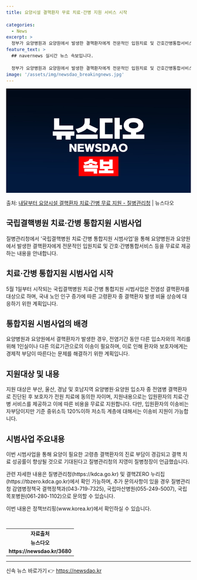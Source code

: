 ```yaml
---
title: 요양시설 결핵환자 무료 치료·간병 지원 서비스 시작

categories:
  - News
excerpt: >
  정부가 요양병원과 요양원에서 발생한 결핵환자에게 전문적인 입원치료 및 간호간병통합서비스 등을 무료로 제공한다…
feature_text: >
  ## navernews 실시간 뉴스 속보입니다.

  정부가 요양병원과 요양원에서 발생한 결핵환자에게 전문적인 입원치료 및 간호간병통합서비스 등을 무료로 제공한다…
image: '/assets/img/newsdao_breakingnews.jpg'
---
```


![뉴스다오 속보](/assets/img/newsdao_breakingnews.jpg)

<p>출처: <a href="https://newsdao.kr/3680" rel="dofollow">내달부터 요양시설 결핵환자 치료·간병 무료 지원 - 질병관리청</a> | 뉴스다오</p>

<h2 data-ke-size="size26">국립결핵병원 치료·간병 통합지원 시범사업</h2>
<p data-ke-size="size16">질병관리청에서 ‘국립결핵병원 치료·간병 통합지원 시범사업’을 통해 요양병원과 요양원에서 발생한 결핵환자에게 전문적인 입원치료 및 간호·간병통합서비스 등을 무료로 제공하는 내용을 안내합니다.</p>

<h2 data-ke-size="size24">치료·간병 통합지원 시범사업 시작</h2>
<p data-ke-size="size16">5월 1일부터 시작되는 국립결핵병원 치료·간병 통합지원 시범사업은 전염성 결핵환자를 대상으로 하며, 국내 노인 인구 증가에 따른 고령환자 중 결핵환자 발생 비율 상승에 대응하기 위한 계획입니다.</p>

<h2 data-ke-size="size24">통합지원 시범사업의 배경</h2>
<p data-ke-size="size16">요양병원과 요양원에서 결핵환자가 발생한 경우, 전염기간 동안 다른 입소자와의 격리를 위해 1인실이나 다른 의료기관으로의 이송이 필요하며, 이로 인해 환자와 보호자에게는 경제적 부담이 따른다는 문제를 해결하기 위한 계획입니다.</p>

<h2 data-ke-size="size24">지원대상 및 내용</h2>
<p data-ke-size="size16">지원 대상은 부산, 울산, 경남 및 호남지역 요양병원·요양원 입소자 중 전염병 결핵환자로 진단된 후 보호자가 전원 치료에 동의한 자이며, 지원내용으로는 입원환자의 치료·간병 서비스를 제공하고 이에 따른 비용을 무료로 지원합니다. 다만, 입원환자의 이송비는 자부담이지만 기준 중위소득 120%이하 저소득 계층에 대해서는 이송비 지원이 가능합니다.</p>

<h2 data-ke-size="size24">시범사업 주요내용</h2>
<p data-ke-size="size16">이번 시범사업을 통해 요양이 필요한 고령층 결핵환자의 진료 부담이 경감되고 결핵 치료 성공률이 향상될 것으로 기대된다고 질병관리청의 지영미 질병청장이 언급했습니다.</p>
<p data-ke-size="size16">관련 자세한 내용은 질병관리청(https://kdca.go.kr) 및 결핵ZERO 누리집(https://tbzero.kdca.go.kr)에서 확인 가능하며, 추가 문의사항이 있을 경우 질병관리청 감염병정책국 결핵정책과(043-719-7325), 국립마산병원(055-249-5007), 국립목포병원(061-280-1102)으로 문의할 수 있습니다.</p>
<p data-ke-size="size16">이번 내용은 정책브리핑(www.korea.kr)에서 확인하실 수 있습니다.</p>
<p data-ke-size="size16">&nbsp;</p>
<table>
<tbody>
<tr>
<td style="text-align: center; height: 17px;"><b>자료출처</b></td>
</tr>
<tr>
<td style="text-align: center; height: 17px;"><b>뉴스다오</b></td>
</tr>
<tr>
<td style="text-align: center; height: 17px;"><b>https://newsdao.kr/3680</b></td>
</tr>
</tbody>
</table>
<hr> 

신속 뉴스 바로가기 👉 <a href="https://newsdao.kr" rel="dofollow">https://newsdao.kr</a>


